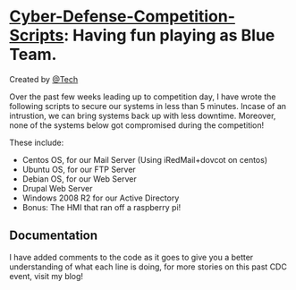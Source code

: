 # [Cyber-Defense-Competition-Scripts](): Having fun playing as Blue Team.

Created by [@Tech](https://twitter.com/Tech)

Over the past few weeks leading up to competition day, I have wrote the following scripts to secure our systems in less than 5 minutes. Incase of an intrustion, we can bring systems back up with less downtime. Moreover, none of the systems below got compromised during the competition!

These include:
+ Centos OS, for our Mail Server (Using iRedMail+dovcot on centos)
+ Ubuntu OS, for our FTP Server
+ Debian OS, for our Web Server
+ Drupal Web Server
+ Windows 2008 R2 for our Active Directory
+ Bonus: The HMI that ran off a raspberry pi!

## Documentation

I have added comments to the code as it goes to give you a better understanding of what each line is doing, for more stories on this past CDC event, visit my blog!

